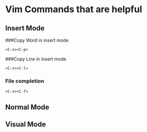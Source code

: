 # Vim Commands that are helpful

## Insert Mode

###Copy Word in insert mode

    <C-x><C-p>

###Copy Line in insert mode

    <C-x><C-l>

### File completion

    <C-x><C-f>

## Normal Mode


## Visual Mode


